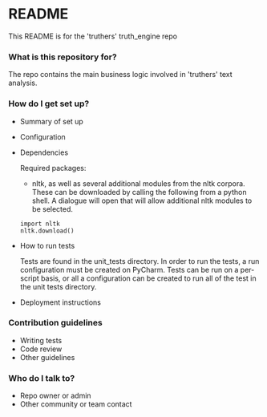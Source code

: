 # README #

This README is for the 'truthers' truth_engine repo

### What is this repository for? ###

The repo contains the main business logic involved in 'truthers' text analysis.  

### How do I get set up? ###

* Summary of set up
* Configuration
* Dependencies

    Required packages:
    * nltk, as well as several additional modules from the nltk corpora.  These can be downloaded by calling the following from a 
    python shell.  A dialogue will open that will allow additional nltk modules to be selected.
         
    ~~~
    import nltk
    nltk.download()
    ~~~

* How to run tests

    Tests are found in the unit_tests directory. In order to run the tests, a run configuration must be created on 
    PyCharm. Tests can be run on a per-script basis, or all a configuration can be created to run all of the test 
    in the unit tests directory.

* Deployment instructions

### Contribution guidelines ###

* Writing tests
* Code review
* Other guidelines

### Who do I talk to? ###

* Repo owner or admin
* Other community or team contact